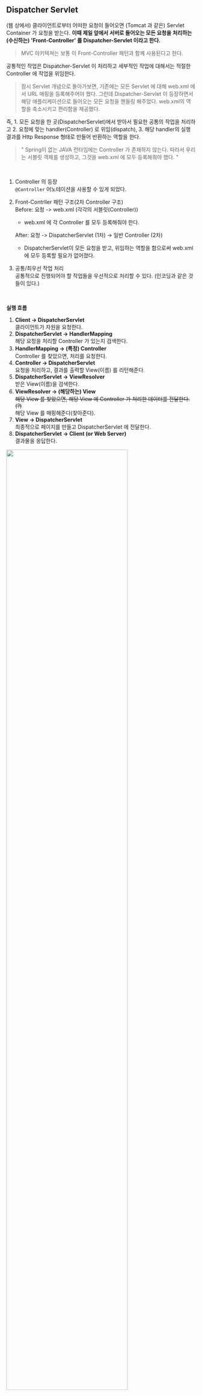 ## Dispatcher Servlet

(웹 상에서) 클라이언트로부터 어떠한 요청이 들어오면 (Tomcat 과 같은) Servlet Container 가 요청을 받는다. **이때 제일 앞에서 서버로 들어오는 모든 요청을 처리하는(수신하는) 'Front-Controller' 를 Dispatcher-Servlet 이라고 한다.**

> MVC 아키텍쳐는 보통 이 Front-Controller 패턴과 함께 사용된다고 한다.

공통적인 작업은 Dispatcher-Servlet 이 처리하고 세부적인 작업에 대해서는 적절한 Controller 에 작업을 위임한다.

> 잠시 Servlet 개념으로 돌아가보면, 기존에는 모든 Servlet 에 대해 web.xml 에서 URL 매핑을 등록해주어야 했다. 그런데 Dispatcher-Servlet 이 등장하면서 해당 애플리케이션으로 들어오는 모든 요청을 핸들링 해주었다. web.xml의 역할을 축소시키고 편리함을 제공했다.

즉, 1. 모든 요청을 한 곳(DispatcherServlet)에서 받아서 필요한 공통의 작업을 처리하고 2. 요청에 맞는 handler(Controller) 로 위임(dispatch), 3. 해당 handler의 실행 결과를 Http Response 형태로 만들어 반환하는 역할을 한다.

> " Spring이 없는 JAVA 런타임에는 Controller 가 존재하지 않는다. 따라서 우리는 서블릿 객체를 생성하고, 그것을 web.xml 에 모두 등록해줘야 했다. "

<br>

1. Controller 의 등장<br>
   `@Controller` 어노테이션을 사용할 수 있게 되었다.
2. Front-Contrller 패턴 구조(2차 Controller 구조)<br>
   Before: 요청 -> web.xml (각각의 서블릿(Controller))<br>
    - web.xml 에 각 Controller 를 모두 등록해줘야 한다.<br>
  
   After: 요청 -> DispatcherServlet (1차) -> 일반 Controller (2차)<br>
    - DispatcherServlet이 모든 요청을 받고, 위임하는 역할을 함으로써 web.xml 에 모두 등록할 필요가 없어졌다.
3. 공통/최우선 작업 처리<br>
   공통적으로 진행되어야 할 작업들을 우선적으로 처리할 수 있다. (인코딩과 같은 것들이 있다.)

<br>

**실행 흐름**

1. **Client -> DispatcherServlet**<br>
   클라이언트가 자원을 요청한다.
2. **DispatcherServlet -> HandlerMapping**<br>
   해당 요청을 처리할 Controller 가 있는지 검색한다.
3. **HandlerMapping -> (특정) Controller**<br>
   Controller 를 찾았으면, 처리를 요청한다.
4. **Controller -> DispatcherServlet**<br>
   요청을 처리하고, 결과를 출력할 View(이름) 를 리턴해준다.
5. **DispatcherServlet -> ViewResolver**<br>
   받은 View(이름)을 검색한다.
6. **ViewResolver -> (해당하는) View**<br>
   ~~해당 View 를 찾았으면, 해당 View 에 Controller 가 처리한 데이터를 전달한다. (?)~~<br>
   해당 View 를 매핑해준다(찾아준다).
7. **View -> DispatcherServlet**<br>
   최종적으로 페이지를 만들고 DispatcherServlet 에 전달한다.
8. **DispatcherServlet -> Client (or Web Server)**<br>
   결과물을 응답한다.
  
<img src="https://user-images.githubusercontent.com/35790290/109492994-2d31f600-7acf-11eb-8ace-250d73bb30d2.png" width="80%" height="80%">

> 출처: https://bk-investing.tistory.com/57?category=903513


<br>

위의 흐름은 효율적으로 보여지나, 실제로는 아래와 같은 문제점이 있었다고 한다.

- DispatcherServlet 는 모든 요청을 처리(수신)하다보니, 이미지/HTMl 파일 등의 정적 파일들에 대한 요청도 전부 Controller 로 넘긴다.
- (DispatcherServlet가 수신하지 않으면 자원을 내어줄 수 있는 상황에서) JSP 파일 안의 JS, CSS 파일들에 대한 요청도 가로채어 수신하기 때문에 자원을 내어주지 못하는 상황이 생긴다. (이것을 처리하는 Controlle 가 없기 때문일 것이다.)

<br>

**해결책 1**
- /apps 의 URL 로 접근하면 DispatcherServlet 가 처리한다.
- /resources 의 URL 로 접근하면 DispatcherServlet 가 처리하지 않는다.

> 이 방법은 괜찮지만 코드가 지저분해지는 단점이 있다. 
> 
> 또, 모든 요청에 대해 `/apps`, `/resources` 와 같은 URL 을 붙여주어야 하는 단점이 있다.

<br>

**해결책 2**
- 모든 요청을 컨트롤러에 등록한다.
> 무식한 방법이라고 한다.

<br>

**위의 문제에 대한 Spring 이 해결책을 제공해준다.**

`<map:resources />` 

DispatcherServlet 에서 요청에 대한 Controller 를 찾을 수 없는 경우에, 2차적으로 설정된 경로에 요청을 보내는 것이다.


<br><br>

## 코드로 살펴보기


상속(구현) 관계

DispatcherServlet -> FrameworkServlet -> (HttpServletBean) -> HttpServlet

```java
/**
Central dispatcher for HTTP request handlers/controllers, e.g. for web UI controllers or HTTP-based remote service exporters. 
Dispatches to registered handlers for processing a web request, providing convenient mapping and exception handling facilities.
*/
public class DispatcherServlet extends FrameworkServlet {
}


/**
Base servlet for Spring's web framework.
Provides integration with a Spring application context, in a JavaBean-based overall solution.
*/
public abstract class FrameworkServlet extends HttpServletBean implements ApplicationContextAware {
}


public abstract class HttpServletBean extends HttpServlet implements EnvironmentCapable, EnvironmentAware {
}
```

<br><br>

### 1. ApplicationFilterChain filter 처리 후, `servlet.service(request, response);` 호출

> 몇몇 분기 내용은 배제

```java
public final class ApplicationFilterChain implements FilterChain {

    ...

    private void internalDoFilter(ServletRequest request, ServletResponse response) throws IOException, ServletException {

        // Call the next filter if there is one (다음 Filter 가 있다면, 호출합니다.)
        if (pos < n) {
            ApplicationFilterConfig filterConfig = filters[pos++];
            try {
                Filter filter = filterConfig.getFilter();

                ...  // (중략)

                filter.doFilter(request, response, this);
            } catch (IOException | ServletException | RuntimeException e) {
                ...
            } catch (Throwable e) {
                ...
            }
            return;
        }

        // We fell off the end of the chain -- call the servlet instance
        // (FilterChain 의 끝에 도착 -> Servlet 객체를 호출합니다.)
        try {

            ...  // (중략)
            
            servlet.service(request, response); // <-- 여기
        } catch (IOException | ServletException | RuntimeException e) {
            ...
        } catch (Throwable e) {
            ...
        } finally {
            ...
        }
    }
}
```


<br>

### 2. HttpServlet(Servlet) service() 메서드 호출

- 타입 변환 : ServletRequest -> HttpServletRequest
- doPost(), doGet() 등의 메서드 호출
  - > 현재 테스트에서는 doPost() 호출

```java
public abstract class HttpServlet extends GenericServlet {
   ...

    @Override
    public void service(ServletRequest req, ServletResponse res) throws ServletException, IOException {
        HttpServletRequest  request;
        HttpServletResponse response;

        try {
            request = (HttpServletRequest) req;
            response = (HttpServletResponse) res;
        } catch (ClassCastException e) {
            throw new ServletException(lStrings.getString("http.non_http"));
        }
        service(request, response);
    }

    ...

    protected void service(HttpServletRequest req, HttpServletResponse resp) throws ServletException, IOException {

        String method = req.getMethod();

        if (method.equals(METHOD_GET)) {
            ...
            // If-Modified-Since(Last-Modified) (캐시 분기)
            doGet(req, resp);
            // or resp.setStatus(HttpServletResponse.SC_NOT_MODIFIED);

        } else if (method.equals(METHOD_HEAD)) {
            long lastModified = getLastModified(req);
            maybeSetLastModified(resp, lastModified);
            doHead(req, resp);

        } else if (method.equals(METHOD_POST)) {
            doPost(req, resp);

        } else if (method.equals(METHOD_PUT)) {
            doPut(req, resp);

        } else if (method.equals(METHOD_DELETE)) {
            doDelete(req, resp);

        } else if (method.equals(METHOD_OPTIONS)) {
            doOptions(req,resp);

        } else if (method.equals(METHOD_TRACE)) {
            doTrace(req,resp);

        } else {
            String errMsg = lStrings.getString("http.method_not_implemented");

            ...

            resp.sendError(HttpServletResponse.SC_NOT_IMPLEMENTED, errMsg);
        }
    }   
}
```

<br>

### 3. FrameworkServlet `doPost()`

- FrameworkServlet : `doPost()` 호출
- FrameworkServlet : `processRequest(request, response)` 호출
- DispatcherServlet : `doService()` 호출

```java

public abstract class FrameworkServlet extends HttpServletBean implements ApplicationContextAware {

	...

	@Override
	protected final void doPost(HttpServletRequest request, HttpServletResponse response) throws ServletException, IOException {
		processRequest(request, response);  // <-- 여기
	}

	// Process this request, publishing an event regardless of the outcome.
	// The actual event handling is performed by the abstract doService template method.
	protected final void processRequest(HttpServletRequest request, HttpServletResponse response) throws ServletException, IOException {

		...

		try {
		    doService(request, response);  // <-- 여기
		}
		catch (ServletException | IOException ex) {
            	...
		}
		catch (Throwable ex) {
            ...
		}

		finally {
			resetContextHolders(request, previousLocaleContext, previousAttributes);
			if (requestAttributes != null) {
				requestAttributes.requestCompleted();
			}
			logResult(request, response, failureCause, asyncManager);
			publishRequestHandledEvent(request, response, startTime, failureCause);
		}
	}   
}
```

<br>

### 4. DispatcherServlet `doService()`

- DispatcherServlet : `doService()` 호출
- DispatcherServlet : `doDsipatch(request, response);` 호출

```java
public class DispatcherServlet extends FrameworkServlet {

    ...

	protected void doService(HttpServletRequest request, HttpServletResponse response) throws Exception {
		logRequest(request);

		// Keep a snapshot of the request attributes in case of an include,
		// to be able to restore the original attributes after the include.
                // (attributeSnapShow 저장)
		Map<String, Object> attributesSnapshot = null;
		while(...) {
		    attributesSnapshot.put(attrName, request.getAttribute(attrName));
		}

		// Make framework objects available to handlers and view objects.
                // (HttpServletRequest 에 WebApplicationContext, localeResolver 등 저장)
		request.setAttribute(WEB_APPLICATION_CONTEXT_ATTRIBUTE, getWebApplicationContext());
		request.setAttribute(LOCALE_RESOLVER_ATTRIBUTE, this.localeResolver);
		request.setAttribute(THEME_RESOLVER_ATTRIBUTE, this.themeResolver);
		request.setAttribute(THEME_SOURCE_ATTRIBUTE, getThemeSource());

		...

		try {
			doDispatch(request, response);
		}
		finally {
			...
		}
	}

	...
}
```

<br>

### 5. DispatcherServlet `doDispatch()`

> 중요!

(1) HandlerExecutionChain 객체 획득 (`getHandler()`) <br>
(2) HandlerAdapter 객체 획득 (`getHandlerAdapter()`) <br>
(3) 인터셉터의 preHandle() 호출 <br>
(4) handlerAdapter.handle() 호출 (-> ModelAndView 객체 획득) <br>
(5) 인터셉터의 postHandle() 호출 <br>

```java
public class DispatcherServlet extends FrameworkServlet {

	...

	protected void doDispatch(HttpServletRequest request, HttpServletResponse response) throws Exception {
		HttpServletRequest processedRequest = request;
		HandlerExecutionChain mappedHandler = null;
		boolean multipartRequestParsed = false;

		WebAsyncManager asyncManager = WebAsyncUtils.getAsyncManager(request);

		try {
			ModelAndView mv = null;
			Exception dispatchException = null;

			try {
				// Convert the request into a multipart request, and make multipart resolver available.
				// If no multipart resolver is set, simply use the existing request.
				// (checkMultiPart() 의 경우, multipart 요청이면 MultipartHttpServletRequest 객체를 반환합니다.)
				processedRequest = checkMultipart(request);
				multipartRequestParsed = (processedRequest != request);

				...  // (중략)

				// Determine handler for the current request.
				// (HandlerExecutionChain 객체를 얻습니다.)
				// ( = 우리가 작성한 Controller/Method 를 의미합니다.)
				mappedHandler = getHandler(processedRequest);
				if (mappedHandler == null) {
					noHandlerFound(processedRequest, response);
					return;
				}


				// Determine handler adapter for the current request.
				// (HandlerAdapter 객체를 얻습니다.)
				HandlerAdapter ha = getHandlerAdapter(mappedHandler.getHandler());

				// Process last-modified header, if supported by the handler.
				String method = request.getMethod();
				boolean isGet = "GET".equals(method);
				if (isGet || "HEAD".equals(method)) {
					long lastModified = ha.getLastModified(request, mappedHandler.getHandler());
					if (new ServletWebRequest(request, response).checkNotModified(lastModified) && isGet) {
						return;
					}
				}

				// Apply preHandle methods of registered interceptors. (in HandlerExecutionChain)
				// (등록된 인터셉터의 preHandle 을 실행합니다.)
				if (!mappedHandler.applyPreHandle(processedRequest, response)) {
					return;
				}

				// Actually invoke the handler.
				// (HandlerAdapter handel() 메서드를 호출합니다.)
				// (ModelAndView 를 반환받습니다.)
				mv = ha.handle(processedRequest, response, mappedHandler.getHandler()); // <-- 여기

				if (asyncManager.isConcurrentHandlingStarted()) {
					return;
				}

				applyDefaultViewName(processedRequest, mv);
				// Apply postHandle methods of registered interceptors.
				// (등록된 인터셉터의 postHandle 을 실행합니다.)
				mappedHandler.applyPostHandle(processedRequest, response, mv);
			}
			catch (Exception ex) {
				dispatchException = ex;
			}
			catch (Throwable err) {
				// As of 4.3, we're processing Errors thrown from handler methods as well,
				// making them available for @ExceptionHandler methods and other scenarios.
				dispatchException = new NestedServletException("Handler dispatch failed", err);
			}
			processDispatchResult(processedRequest, response, mappedHandler, mv, dispatchException);
		}
		catch (Exception ex) {
			triggerAfterCompletion(processedRequest, response, mappedHandler, ex);
		}
		catch (Throwable err) {
			triggerAfterCompletion(processedRequest, response, mappedHandler,
					new NestedServletException("Handler processing failed", err));
		}
		finally {
			if (asyncManager.isConcurrentHandlingStarted()) {
				// Instead of postHandle and afterCompletion
				if (mappedHandler != null) {
					mappedHandler.applyAfterConcurrentHandlingStarted(processedRequest, response);
				}
			}
			else {
				// Clean up any resources used by a multipart request.
				if (multipartRequestParsed) {
					cleanupMultipart(processedRequest);
				}
			}
		}
	}

	...

	@Nullable
	protected HandlerExecutionChain getHandler(HttpServletRequest request) throws Exception {
		if (this.handlerMappings != null) {
			for (HandlerMapping mapping : this.handlerMappings) {
				HandlerExecutionChain handler = mapping.getHandler(request);
				if (handler != null) {
					return handler;
				}
			}
		}
		return null;
	}

	...

	// Return the HandlerAdapter for this handler object.
	protected HandlerAdapter getHandlerAdapter(Object handler) throws ServletException {
		if (this.handlerAdapters != null) {
			for (HandlerAdapter adapter : this.handlerAdapters) {
				if (adapter.supports(handler)) {
					return adapter;
				}
			}
		}
		throw new ServletException("No adapter for handler [" + handler +
				"]: The DispatcherServlet configuration needs to include a HandlerAdapter that supports this handler");
	}
}
```

<br>

### 6. HandlerAdapter.handle() 호출

- AbstractHandlerMethodAdapter : `handle()`
- RequestMappingHandlerAdapter : `handlerInternal()`
  - `invokeHandlerMethod()` 호출

```java
public abstract class AbstractHandlerMethodAdapter extends WebContentGenerator implements HandlerAdapter, Ordered {

	...

	@Override
	@Nullable
	public final ModelAndView handle(HttpServletRequest request, HttpServletResponse response, Object handler)
			throws Exception {

		// RequestMappingHandlerAdapter.handleInternal() 호출
		return handleInternal(request, response, (HandlerMethod) handler);
	}

	...

}
```

```java
public class RequestMappingHandlerAdapter extends AbstractHandlerMethodAdapter {
   
	...

	@Override
	protected ModelAndView handleInternal(HttpServletRequest request, HttpServletResponse response, HandlerMethod handlerMethod) throws Exception {

		ModelAndView mav;
		checkRequest(request); // 세션 필수 여부, HTTP Method 체크

		...  // (중략)

		// Execute invokeHandlerMethod in synchronized block if required.
		if (this.synchronizeOnSession) {
			HttpSession session = request.getSession(false);
			if (session != null) {
				Object mutex = WebUtils.getSessionMutex(session);
				synchronized (mutex) {
					mav = invokeHandlerMethod(request, response, handlerMethod);
				}
			}
			else {
				// No HttpSession available -> no mutex necessary
				mav = invokeHandlerMethod(request, response, handlerMethod);
			}
		}
		else {
			// No synchronization on session demanded at all...
			mav = invokeHandlerMethod(request, response, handlerMethod);
		}

		if (!response.containsHeader(HEADER_CACHE_CONTROL)) {
			if (getSessionAttributesHandler(handlerMethod).hasSessionAttributes()) {
				applyCacheSeconds(response, this.cacheSecondsForSessionAttributeHandlers);
			}
			else {
				prepareResponse(response);
			}
		}

		return mav;
	}

	...
}
```

<br>


### 7. HandlerAdapter : invokeHandlerMethod() 호출

- `invocableMethod.invokeAndHandle(webRequest, mavContainer);` 호출

```java
public class RequestMappingHandlerAdapter extends AbstractHandlerMethodAdapter {
   
	...

	@Nullable
	protected ModelAndView invokeHandlerMethod(HttpServletRequest request, HttpServletResponse response, HandlerMethod handlerMethod) throws Exception {

		ServletWebRequest webRequest = new ServletWebRequest(request, response);
		try {

			ServletInvocableHandlerMethod invocableMethod = createInvocableHandlerMethod(handlerMethod); // <-- 여기

			...  // (중략 : asyncManager, mavContainer 등의 설정)

			// Invoke the method and handle the return value 
			// through one of the configured HandlerMethodReturnValueHandlers.
			invocableMethod.invokeAndHandle(webRequest, mavContainer);

			if (asyncManager.isConcurrentHandlingStarted()) {
				return null;
			}

			return getModelAndView(mavContainer, modelFactory, webRequest);
		}
		finally {
			webRequest.requestCompleted();
		}
	}

	...
}
```

<br>

### 8. ServletInvocableHandlerMethod :: invokeForRequest() 호출

(1) `Object returnValue = invokeForRequest(webRequest, mavContainer, providedArgs);` <br>
(2) `this.returnValueHandlers.handleReturnValue(returnValue, getReturnValueType(returnValue), mavContainer, webRequest);`

```java
public class ServletInvocableHandlerMethod extends InvocableHandlerMethod {
	...

	// Invoke the method and handle the return value 
	// through one of the configured HandlerMethodReturnValueHandlers.
	public void invokeAndHandle(ServletWebRequest webRequest, ModelAndViewContainer mavContainer, Object... providedArgs) throws Exception {

		Object returnValue = invokeForRequest(webRequest, mavContainer, providedArgs);
		setResponseStatus(webRequest);

		if (returnValue == null) {
			if (isRequestNotModified(webRequest) || getResponseStatus() != null || mavContainer.isRequestHandled()) {
				disableContentCachingIfNecessary(webRequest);
				mavContainer.setRequestHandled(true);
				return;
			}
		}
		else if (StringUtils.hasText(getResponseStatusReason())) {
			mavContainer.setRequestHandled(true);
			return;
		}

		mavContainer.setRequestHandled(false);
		Assert.state(this.returnValueHandlers != null, "No return value handlers");
		try {
			// returnValue 처리!!
			this.returnValueHandlers.handleReturnValue(
					returnValue, getReturnValueType(returnValue), mavContainer, webRequest);
		}
		catch (Exception ex) {
			if (logger.isTraceEnabled()) {
				logger.trace(formatErrorForReturnValue(returnValue), ex);
			}
			throw ex;
		}
	}

	...
}
```

> this.returnValueHandlers = HandlerMethodReturnValueHandlerComposite.class

```java
public class HandlerMethodReturnValueHandlerComposite implements HandlerMethodReturnValueHandler {

	protected final Log logger = LogFactory.getLog(getClass());

	private final List<HandlerMethodReturnValueHandler> returnValueHandlers = new ArrayList<>();
	
	...
}
```

```java
public class RequestResponseBodyMethodProcessor extends AbstractMessageConverterMethodProcessor {

	...
	
	@Override
	public boolean supportsReturnType(MethodParameter returnType) {
		return (AnnotatedElementUtils.hasAnnotation(returnType.getContainingClass(), ResponseBody.class) ||
				returnType.hasMethodAnnotation(ResponseBody.class));
	}
	
	...
	
	@Override
	public void handleReturnValue(@Nullable Object returnValue, MethodParameter returnType,
			ModelAndViewContainer mavContainer, NativeWebRequest webRequest)
			throws IOException, HttpMediaTypeNotAcceptableException, HttpMessageNotWritableException {

		mavContainer.setRequestHandled(true);
		ServletServerHttpRequest inputMessage = createInputMessage(webRequest);
		ServletServerHttpResponse outputMessage = createOutputMessage(webRequest);

		// Try even with null return value. ResponseBodyAdvice could get involved.
		writeWithMessageConverters(returnValue, returnType, inputMessage, outputMessage); // <-- 여기서 HttpMessageConverter converters 가 사용되어 변환 처리
	}
	
	...
```

<br>

### 9. InvocableHandlerMethod :: invokeAndHandle() 호출

(1) getMethodArgumentValues() : Object -> DTO 변환<br>
   - HandlerMethodArgumentResolver <br>

(2) doInvoke(args);

```text
resolvers = {HandlerMethodArgumentResolverComposite@16108} 
- argumentResolvers = {LinkedList@16583}  size = 36
  0 = {ProxyingHandlerMethodArgumentResolver@16599} 
  1 = {RequestParamMethodArgumentResolver@16600} 
  2 = {RequestParamMapMethodArgumentResolver@16601} 
  3 = {PathVariableMethodArgumentResolver@16602} 
  4 = {PathVariableMapMethodArgumentResolver@16603} 
  5 = {MatrixVariableMethodArgumentResolver@16604} 
  6 = {MatrixVariableMapMethodArgumentResolver@16605} 
  7 = {ServletModelAttributeMethodProcessor@16606} 
  8 = {RequestResponseBodyMethodProcessor@16589} 
  9 = {RequestPartMethodArgumentResolver@16607} 
  ...
```

```java
public class InvocableHandlerMethod extends HandlerMethod {

	...   

	private HandlerMethodArgumentResolverComposite resolvers = new HandlerMethodArgumentResolverComposite();
	// private final List<HandlerMethodArgumentResolver> argumentResolvers = new LinkedList<>();
	// private final Map<MethodParameter, HandlerMethodArgumentResolver> argumentResolverCache = new ConcurrentHashMap<>(256);

	...   

	@Nullable
	public Object invokeForRequest(NativeWebRequest request, @Nullable ModelAndViewContainer mavContainer, Object... providedArgs) throws Exception {

		// 여기서 Object -> DTO 로 변환
		Object[] args = getMethodArgumentValues(request, mavContainer, providedArgs); 
		if (logger.isTraceEnabled()) {
			logger.trace("Arguments: " + Arrays.toString(args));
		}
		return doInvoke(args);
	}

	// Get the method argument values for the current request, 
	// checking the provided argument values and falling back to the configured argument resolvers.
	// The resulting array will be passed into doInvoke.
	protected Object[] getMethodArgumentValues(NativeWebRequest request, @Nullable ModelAndViewContainer mavContainer, Object... providedArgs) throws Exception {

		MethodParameter[] parameters = getMethodParameters();
		if (ObjectUtils.isEmpty(parameters)) {
			return EMPTY_ARGS;
		}

		Object[] args = new Object[parameters.length];
		for (int i = 0; i < parameters.length; i++) {
			MethodParameter parameter = parameters[i];
			parameter.initParameterNameDiscovery(this.parameterNameDiscoverer);
			args[i] = findProvidedArgument(parameter, providedArgs);
			if (args[i] != null) {
				continue;
			}
			if (!this.resolvers.supportsParameter(parameter)) {
				throw new IllegalStateException(formatArgumentError(parameter, "No suitable resolver"));
			}
			try {
				args[i] = this.resolvers.resolveArgument(parameter, mavContainer, request, this.dataBinderFactory);
			}
			catch (Exception ex) {
				// Leave stack trace for later, exception may actually be resolved and handled...
				if (logger.isDebugEnabled()) {
					String exMsg = ex.getMessage();
					if (exMsg != null && !exMsg.contains(parameter.getExecutable().toGenericString())) {
						logger.debug(formatArgumentError(parameter, exMsg));
					}
				}
				throw ex;
			}
		}
		return args;
	}

	...

	@Nullable
	protected Object doInvoke(Object... args) throws Exception {
      
		// getBridgedMethod : 우리가 작성한 Controller/Method
		ReflectionUtils.makeAccessible(getBridgedMethod());
		try {
			return getBridgedMethod().invoke(getBean(), args);
		}
		catch (IllegalArgumentException ex) {
			assertTargetBean(getBridgedMethod(), getBean(), args);
			String text = (ex.getMessage() != null ? ex.getMessage() : "Illegal argument");
			throw new IllegalStateException(formatInvokeError(text, args), ex);
		}
		catch (InvocationTargetException ex) {
			// Unwrap for HandlerExceptionResolvers ...
			Throwable targetException = ex.getTargetException();
			if (targetException instanceof RuntimeException) {
				throw (RuntimeException) targetException;
			}
			else if (targetException instanceof Error) {
				throw (Error) targetException;
			}
			else if (targetException instanceof Exception) {
				throw (Exception) targetException;
			}
			else {
				throw new IllegalStateException(formatInvokeError("Invocation failure", args), targetException);
			}
		}
	}

}
```

```java
// getArgumentResolver() 통해, resolver 들의 supportsParameter 여부 판단 -> 한개 획득
// resolveArgument
public class HandlerMethodArgumentResolverComposite implements HandlerMethodArgumentResolver {

	...   

	@Override
	@Nullable
	public Object resolveArgument(MethodParameter parameter, @Nullable ModelAndViewContainer mavContainer, NativeWebRequest webRequest, @Nullable WebDataBinderFactory binderFactory) throws Exception {

		HandlerMethodArgumentResolver resolver = getArgumentResolver(parameter);
		if (resolver == null) {
			throw new IllegalArgumentException("Unsupported parameter type [" +
					parameter.getParameterType().getName() + "]. supportsParameter should be called first.");
		}
		return resolver.resolveArgument(parameter, mavContainer, webRequest, binderFactory);
	}

	@Nullable
	private HandlerMethodArgumentResolver getArgumentResolver(MethodParameter parameter) {
		HandlerMethodArgumentResolver result = this.argumentResolverCache.get(parameter);
		if (result == null) {
			for (HandlerMethodArgumentResolver resolver : this.argumentResolvers) {
				if (resolver.supportsParameter(parameter)) {
					result = resolver;
					this.argumentResolverCache.put(parameter, result);
					break;
				}
			}
		}
		return result;
	}

	...
}
```

**e.g. RequestResponseBodyMethodProcessor**



```java
public class RequestResponseBodyMethodProcessor extends AbstractMessageConverterMethodProcessor {
   
	...

	@Override
	public boolean supportsParameter(MethodParameter parameter) {
		return parameter.hasParameterAnnotation(RequestBody.class);
	}

	...

	// HttpMessageConverter 들을 순회하며 변환
	@Override
	public Object resolveArgument(MethodParameter parameter, @Nullable ModelAndViewContainer mavContainer, NativeWebRequest webRequest, @Nullable WebDataBinderFactory binderFactory) throws Exception {
      
		...

		Object arg = readWithMessageConverters(webRequest, parameter, parameter.getNestedGenericParameterType());

		...

		return adaptArgumentIfNecessary(arg, parameter);
	}

	...
}
```

<br><br>

### 10. (Reflection) Method.invoke()


```java
ReflectionUtils.makeAccessible(getBridgedMethod());

try {
   return getBridgedMethod().invoke(getBean(), args);
}
```

(1) reflect.Method.class :: invoke() <br>
(2) DelegatingMethodAccessorImpl :: invoke() <bR>
(3) NativeMethodAccessorImpl :: invoke()   <br>

<br><br>
	
## 참고

>Reference
>1. https://medium.com/@fntldpf12/dispatcher-servlet%EC%9D%B4%EB%9E%80-624a2195d38f
> 2. https://velog.io/@seculoper235/2.-DispatcherServlet-%EC%9D%B4%EB%9E%80
> 3. https://galid1.tistory.com/525
